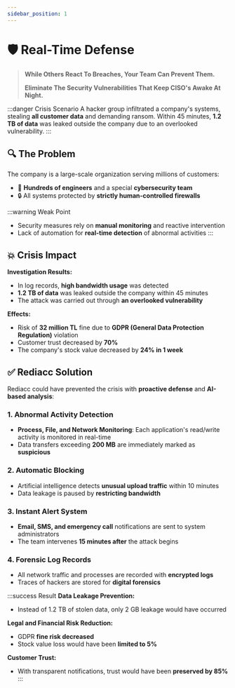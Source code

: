 ```yaml
---
sidebar_position: 1
---
```


# 🛡️ Real-Time Defense

> **While Others React To Breaches, Your Team Can Prevent Them.**
>
> **Eliminate The Security Vulnerabilities That Keep CISO's Awake At Night.**

:::danger Crisis Scenario
A hacker group infiltrated a company's systems, stealing **all customer data** and demanding ransom.
Within 45 minutes, **1.2 TB of data** was leaked outside the company due to an overlooked vulnerability.
:::

## 🔍 The Problem

The company is a large-scale organization serving millions of customers:

* 👥 **Hundreds of engineers** and a special **cybersecurity team**
* 🔒 All systems protected by **strictly human-controlled firewalls**

:::warning Weak Point
* Security measures rely on **manual monitoring** and reactive intervention
* Lack of automation for **real-time detection** of abnormal activities
:::

## 💥 Crisis Impact

**Investigation Results:**
* In log records, **high bandwidth usage** was detected
* **1.2 TB of data** was leaked outside the company within 45 minutes
* The attack was carried out through **an overlooked vulnerability**

**Effects:**
* Risk of **32 million TL** fine due to **GDPR (General Data Protection Regulation)** violation
* Customer trust decreased by **70%**
* The company's stock value decreased by **24% in 1 week**

## ✅ Rediacc Solution

Rediacc could have prevented the crisis with **proactive defense** and **AI-based analysis**:

### 1. **Abnormal Activity Detection**
* **Process, File, and Network Monitoring**: Each application's read/write activity is monitored in real-time
* Data transfers exceeding **200 MB** are immediately marked as **suspicious**

### 2. **Automatic Blocking**
* Artificial intelligence detects **unusual upload traffic** within 10 minutes
* Data leakage is paused by **restricting bandwidth**

### 3. **Instant Alert System**
* **Email, SMS, and emergency call** notifications are sent to system administrators
* The team intervenes **15 minutes after** the attack begins

### 4. **Forensic Log Records**
* All network traffic and processes are recorded with **encrypted logs**
* Traces of hackers are stored for **digital forensics**

:::success Result
**Data Leakage Prevention:**
* Instead of 1.2 TB of stolen data, only 2 GB leakage would have occurred

**Legal and Financial Risk Reduction:**
* GDPR **fine risk decreased**
* Stock value loss would have been **limited to 5%**

**Customer Trust:**
* With transparent notifications, trust would have been **preserved by 85%**
:::
